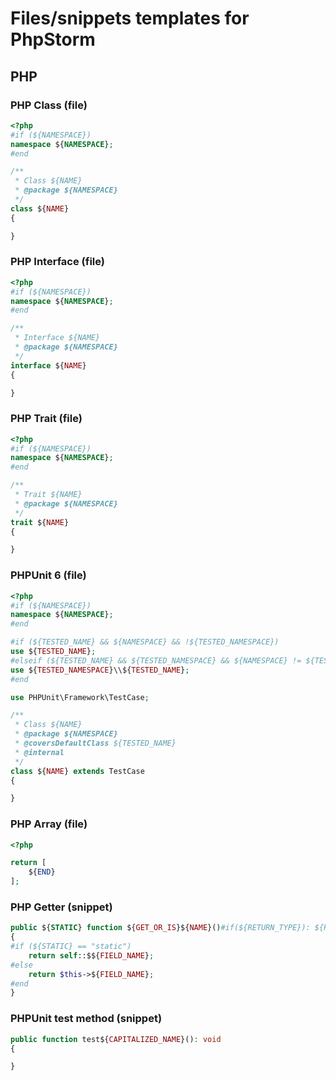 # Files/snippets templates for PhpStorm

## PHP

### PHP Class (file)

```php
<?php
#if (${NAMESPACE})
namespace ${NAMESPACE};
#end

/**
 * Class ${NAME}
 * @package ${NAMESPACE}
 */
class ${NAME}
{

}

```

### PHP Interface (file)

```php
<?php
#if (${NAMESPACE})
namespace ${NAMESPACE};
#end

/**
 * Interface ${NAME}
 * @package ${NAMESPACE}
 */
interface ${NAME}
{

}

```

### PHP Trait (file)

```php
<?php
#if (${NAMESPACE})
namespace ${NAMESPACE};
#end

/**
 * Trait ${NAME}
 * @package ${NAMESPACE}
 */
trait ${NAME}
{

}

```

### PHPUnit 6 (file)

```php
<?php
#if (${NAMESPACE})
namespace ${NAMESPACE};
#end

#if (${TESTED_NAME} && ${NAMESPACE} && !${TESTED_NAMESPACE})
use ${TESTED_NAME};
#elseif (${TESTED_NAME} && ${TESTED_NAMESPACE} && ${NAMESPACE} != ${TESTED_NAMESPACE})
use ${TESTED_NAMESPACE}\\${TESTED_NAME};
#end

use PHPUnit\Framework\TestCase;

/**
 * Class ${NAME}
 * @package ${NAMESPACE}
 * @coversDefaultClass ${TESTED_NAME}
 * @internal
 */
class ${NAME} extends TestCase
{

}

```

### PHP Array (file)

```php
<?php

return [
    ${END}
];

```

### PHP Getter (snippet)

```php
public ${STATIC} function ${GET_OR_IS}${NAME}()#if(${RETURN_TYPE}): ${RETURN_TYPE}#else#end
{
#if (${STATIC} == "static")
    return self::$${FIELD_NAME};
#else
    return $this->${FIELD_NAME};
#end
}

```

### PHPUnit test method (snippet)

```php
public function test${CAPITALIZED_NAME}(): void
{

}
```
